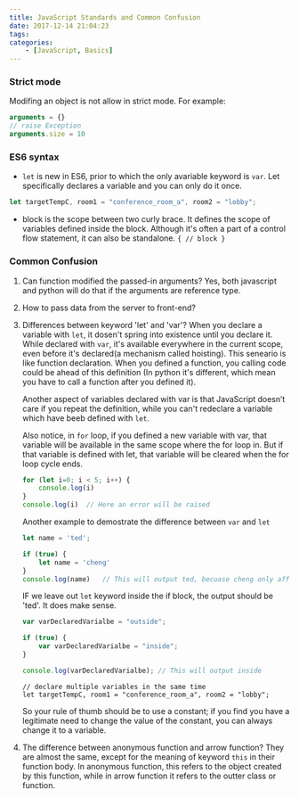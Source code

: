 ```yaml
---
title: JavaScript Standards and Common Confusion
date: 2017-12-14 21:04:23
tags:
categories:
    - [JavaScript, Basics]
---
```


### Strict mode

Modifing an object is not allow in strict mode. For example:
```js
arguments = {}
// raise Exception
arguments.size = 10
```

### ES6 syntax

- `let` is new in ES6, prior to which the only avariable keyword is `var`. Let specifically declares a variable and you can only do it once.
```js
let targetTempC, room1 = "conference_room_a", room2 = "lobby";
```
- block is the scope between two curly brace. It defines the scope of variables defined inside the block. Although it's often a part of a control flow statement, it can also be standalone. `{ // block }`


### Common Confusion
1. Can function modified the passed-in arguments?
    Yes, both javascript and python will do that if the arguments are reference type.
2. How to pass data from the server to front-end? 
3. Differences between keyword 'let' and 'var'?
    When you declare a variable with `let`, it dosen't spring into existence until you declare it. While declared with `var`, it's available everywhere in the current scope, even before it's declared(a mechanism called hoisting). This seneario is like function declaration. When you defined a function, you calling code could be ahead of this definition (In python it's different, which mean you have to call a function after you defined it).   

    Another aspect of variables declared with var is that JavaScript doesn’t care if you repeat the definition, while you can't redeclare a variable which have beeb defined with `let`.

    Also notice, in `for` loop, if you defined a new variable with var, that variable will be available in the same scope where the for loop in. But if that variable is defined with let, that variable will be cleared when the for loop cycle ends.
    ```js
    for (let i=0; i < 5; i++) {
        console.log(i)
    }
    console.log(i)  // Here an error will be raised
    ```
    Another example to demostrate the difference between `var` and `let`
    ```js
    let name = 'ted';

    if (true) {
        let name = 'cheng'
    }
    console.log(name)   // This will output ted, becuase cheng only affect the if block.
    ```
    IF we leave out `let` keyword inside the if block, the output should be 'ted'. It does make sense.
    ```js
    var varDeclaredVarialbe = "outside";

    if (true) {
        var varDeclaredVarialbe = "inside";
    }

    console.log(varDeclaredVarialbe); // This will output inside
    ```

    ```
    // declare multiple variables in the same time
    let targetTempC, room1 = "conference_room_a", room2 = "lobby";
    ```
    So your rule of thumb should be to use a constant; if you find you have a legitimate need to change the value of the constant, you can always change it to a variable.
4. The difference between anonymous function and arrow function?
    They are almost the same, except for the meaning of keyword `this` in their function body. In anonymous function, this refers to the object created by this function, while in arrow function it refers to the outter class or function.

